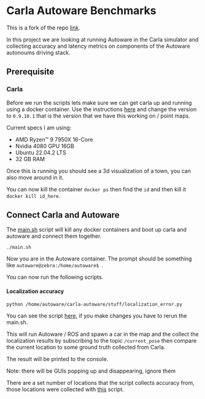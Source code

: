 # Carla Autoware Benchmarks

This is a fork of the repo [link](https://github.com/carla-simulator/carla-autoware).

In this project we are looking at running Autoware in the Carla simulator and collecting accuracy and latency metrics on components of the Autoware autonoums driving stack.


## Prerequisite 

### Carla

Before we run the scripts lets make sure we can get carla up and running using a docker container. 
Use the instructions [here](./CARLA.md) and change the version to `0.9.10.1` that is the version that we have this working on / point maps.

Current specs I am using:
* AMD Ryzen™ 9 7950X 16-Core
* Nvidia 4080 GPU 16GB
* Ubuntu 22.04.2 LTS
* 32 GB RAM

Once this is running you should see a 3d visualization of a town, you can also move around in it.

You can now kill the container `docker ps` then find the `id` and then kill it `docker kill id_here`.

## Connect Carla and Autoware

The [main.sh](./main.sh) script will kill any docker containers and boot up carla and autoware and connect them together.

```shell
./main.sh
```

Now you are in the Autoware container.
The prompt should be something like `autoware@zebra:/home/autoware$ `. 

You can now run the following scripts.

#### Localization accuracy
```shell
python /home/autoware/carla-autoware/stuff/localization_error.py
```
You can see the script [here](./stuff/localization_error.py), if you make changes you have to rerun the main.sh.

This will run Autoware / ROS and spawn a car in the map and the collect the localization results by subscribing to the topic `/current_pose` then compare the current location to some ground truth collected from Carla.

The result will be printed to the console.

Note: there will be GUIs popping up and disappearing, ignore them

There are a set number of locations that the script collects accuracy from, those locations were collected with [this](./stuff/get_spawn_locations.py) script.

